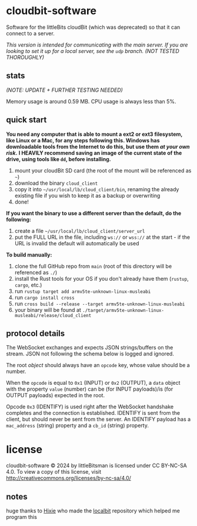 # cloudbit-software
Software for the littleBits cloudBit (which was deprecated) so that it can connect to a server.

*This version is intended for communicating with the main server.*
*If you are looking to set it up for a local server, see the `udp` branch. (NOT TESTED THOROUGHLY)*

## stats
*(NOTE: UPDATE + FURTHER TESTING NEEDED)*

Memory usage is around 0.59 MB.
CPU usage is always less than 5%.

## quick start
**You need any computer that is able to mount a ext2 or ext3 filesystem, like Linux or a Mac, for any steps following this. Windows has downloadable tools from the Internet to do this, but use them *at your own risk*.**
**I HEAVILY recommend saving an image of the current state of the drive, using tools like `dd`, before installing.**
1. mount your cloudBit SD card (the root of the mount will be referenced as `~`)
2. download the binary `cloud_client`
3. copy it into `~/usr/local/lb/cloud_client/bin`, renaming the already existing file if you wish to keep it as a backup or overwriting
4. done!

**If you want the binary to use a different server than the default, do the following:**
1. create a file `~/usr/local/lb/cloud_client/server_url`
2. put the FULL URL in the file, including `ws://` or `wss://` at the start - if the URL is invalid the default will automatically be used

**To build manually:**
1. clone the full GitHub repo from `main` (root of this directory will be referenced as `./`)
2. install the Rust tools for your OS if you don't already have them (`rustup`, `cargo`, etc.)
3. run `rustup target add armv5te-unknown-linux-musleabi`
4. run `cargo install cross`
5. run `cross build --release --target armv5te-unknown-linux-musleabi`
6. your binary will be found at `./target/armv5te-unknown-linux-musleabi/release/cloud_client`

## protocol details
The WebSocket exchanges and expects JSON strings/buffers on the stream. JSON not following the schema below is logged and ignored.

The root *object* should always have an `opcode` key, whose value should be a number.

When the `opcode` is equal to `0x1` (INPUT) or `0x2` (OUTPUT), a `data` object with the property `value` (number) can be (for INPUT payloads)/is (for OUTPUT payloads) expected in the root.

Opcode `0x3` (IDENTIFY) is used right after the WebSocket handshake completes and the connection is established. IDENTIFY is sent from the client, but should never be sent from the server. An IDENTIFY payload has a `mac_address` (string) property and a `cb_id` (string) property.

# license
cloudbit-software © 2024 by littleBitsman is licensed under CC BY-NC-SA 4.0. To view a copy of this license, visit http://creativecommons.org/licenses/by-nc-sa/4.0/

## notes
huge thanks to [Hixie](http://github.com/Hixie) who made the [localbit](https://github.com/Hixie/localbit) repository which helped me program this
